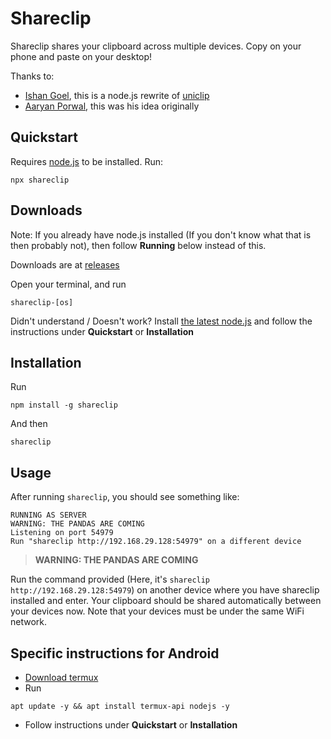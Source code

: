 # Shareclip

Shareclip shares your clipboard across multiple devices. Copy on your phone and paste on your desktop!

Thanks to:
- [Ishan Goel](https://github.com/quackduck/), this is a node.js rewrite of [uniclip](https://github.com/quackduck/uniclip)
- [Aaryan Porwal](https://github.com/aaryanporwal), this was his idea originally

## Quickstart

Requires [node.js](https://nodejs.org/en/) to be installed.
Run:

```
npx shareclip
```

## Downloads

Note: If you already have node.js installed (If you don't know what that is then probably not), then follow **Running** below instead of this.

Downloads are at [releases](https://github.com/KhushrajRathod/shareclip/releases)

Open your terminal, and run

```
shareclip-[os]
```

Didn't understand / Doesn't work? Install [the latest node.js](https://nodejs.org/en/) and follow the instructions under **Quickstart** or **Installation**

## Installation

Run
```
npm install -g shareclip
```

And then
```
shareclip
```

## Usage

After running `shareclip`, you should see something like:

```
RUNNING AS SERVER
WARNING: THE PANDAS ARE COMING
Listening on port 54979
Run "shareclip http://192.168.29.128:54979" on a different device
```

> **WARNING: THE PANDAS ARE COMING**

Run the command provided (Here, it's `shareclip http://192.168.29.128:54979`) on another device where you have shareclip installed and enter. Your clipboard should be shared automatically between your devices now. Note that your devices must be under the same WiFi network.

## Specific instructions for Android

- [Download termux](https://play.google.com/store/apps/details?id=com.termux)
- Run   
```
apt update -y && apt install termux-api nodejs -y
```

- Follow instructions under **Quickstart** or **Installation**
